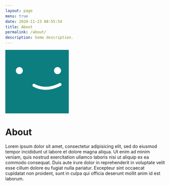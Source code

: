 ```yaml
---
layout: page
menu: true
date: 2020-11-23 08:55:54
title: About
permalink: /about/
description: Some description.
---
```

<img class="img-rounded" src="/assets/img/uploads/profile.png" alt="Thiago Rossener" width="200">

<div id="player"></div>

<script>

const playerInstance = jwplayer("player").setup({
  controls: true,
  displaytitle: false,
  fullscreen: "true",
  primary: "html5",
  stretching: "uniform",
  aspectratio: "16:9",
  renderCaptionsNatively: false,
  autostart: false,
  abouttext: "Creator Website",
  aboutlink: "https://www.facebook.com/Sickboy.LoL",

  skin: {
    name: "netflix"
  },

  logo: {
    file: "#"
  },

  captions: {
    color: "#FFF",
    fontSize: 14,
    backgroundOpacity: 0,
    edgeStyle: "raised"
  },

  playlist: \[
    {
      image:
        "https://cdn.plyr.io/static/demo/View_From_A_Blue_Moon_Trailer-HD.jpg",
      sources: [
        {
          file:
            "https://cdn.plyr.io/static/demo/View_From_A_Blue_Moon_Trailer-1080p.mp4",
          label: "1080p FHD",
          default: true
        },
        {
          file:
            "https://cdn.plyr.io/static/demo/View_From_A_Blue_Moon_Trailer-720p.mp4",
          label: "720p HD"
        },
        {
          file:
            "https://cdn.plyr.io/static/demo/View_From_A_Blue_Moon_Trailer-576p.mp4",
          label: "480p SD"
        }
      ],
      captions: \[
        {
          file:
            "https://cdn.plyr.io/static/demo/View_From_A_Blue_Moon_Trailer-HD.en.vtt",
          label: "English",
          kind: "captions",
          default: true
        },
        {
          file:
            "https://cdn.plyr.io/static/demo/View_From_A_Blue_Moon_Trailer-HD.fr.vtt",
          label: "Français",
          kind: "captions"
        }
      ]
    }
  ]
});

playerInstance.on("ready", function () {
  // Move the timeslider in-line with other controls
  const playerContainer = playerInstance.getContainer();
  const buttonContainer = playerContainer.querySelector(".jw-button-container");
  const spacer = buttonContainer.querySelector(".jw-spacer");
  const timeSlider = playerContainer.querySelector(".jw-slider-time");
  buttonContainer.replaceChild(timeSlider, spacer);
});

</script>

# About

Lorem ipsum dolor sit amet, consectetur adipisicing elit, sed do eiusmod
tempor incididunt ut labore et dolore magna aliqua. Ut enim ad minim veniam,
quis nostrud exercitation ullamco laboris nisi ut aliquip ex ea commodo
consequat. Duis aute irure dolor in reprehenderit in voluptate velit esse
cillum dolore eu fugiat nulla pariatur. Excepteur sint occaecat cupidatat non
proident, sunt in culpa qui officia deserunt mollit anim id est laborum.